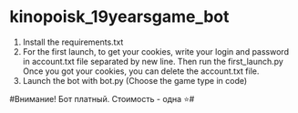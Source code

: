 # kinopoisk_19yearsgame_bot

1) Install the requirements.txt
2) For the first launch, to get your cookies, write your login and password in account.txt file separated by new line. Then run the first_launch.py
    Once you got your cookies, you can delete the account.txt file.
3) Launch the bot with bot.py (Choose the game type in code)

#Внимание! Бот платный. Стоимость - одна ⭐#
